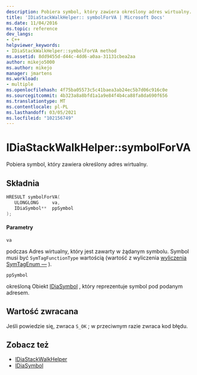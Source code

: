 ```yaml
---
description: Pobiera symbol, który zawiera określony adres wirtualny.
title: 'IDiaStackWalkHelper:: symbolForVA | Microsoft Docs'
ms.date: 11/04/2016
ms.topic: reference
dev_langs:
- C++
helpviewer_keywords:
- IDiaStackWalkHelper::symbolForVA method
ms.assetid: 8dd9455d-d44c-4dd6-a0aa-31131cbea2aa
author: mikejo5000
ms.author: mikejo
manager: jmartens
ms.workload:
- multiple
ms.openlocfilehash: 4f75ba05573c5c41baea3ab24ec5b7d06c916c0e
ms.sourcegitcommit: 4b323a8a8bfd1a1a9e84f4b4ca88fa8da690f656
ms.translationtype: MT
ms.contentlocale: pl-PL
ms.lasthandoff: 03/05/2021
ms.locfileid: "102156749"
---
```

# <a name="idiastackwalkhelpersymbolforva"></a>IDiaStackWalkHelper::symbolForVA
Pobiera symbol, który zawiera określony adres wirtualny.

## <a name="syntax"></a>Składnia

```C++
HRESULT symbolForVA( 
   ULONGLONG     va,
   IDiaSymbol**  ppSymbol
);
```

#### <a name="parameters"></a>Parametry
 `va`

podczas Adres wirtualny, który jest zawarty w żądanym symbolu. Symbol musi być `SymTagFunctionType` wartością (wartość z wyliczenia [wyliczenia SymTagEnum —](../../debugger/debug-interface-access/symtagenum.md) ).

 `ppSymbol`

określoną Obiekt [IDiaSymbol](../../debugger/debug-interface-access/idiasymbol.md) , który reprezentuje symbol pod podanym adresem.

## <a name="return-value"></a>Wartość zwracana
 Jeśli powiedzie się, zwraca `S_OK` ; w przeciwnym razie zwraca kod błędu.

## <a name="see-also"></a>Zobacz też
- [IDiaStackWalkHelper](../../debugger/debug-interface-access/idiastackwalkhelper.md)
- [IDiaSymbol](../../debugger/debug-interface-access/idiasymbol.md)
